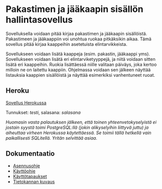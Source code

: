 # Pakastimen ja jääkaapin sisällön hallintasovellus
 Sovelluksella voidaan pitää kirjaa pakastimen ja jääkaapin sisällöistä. Pakastimeen ja jääkaappiin voi unohtua ruokaa pitkäksikin aikaa. Tämä sovellus pitää kirjaa kaappeihin asetetuista elintarvikkeista.

Sovellukseen voidaan lisätä kaappeja (esim. pakastin, jääkaappi yms). Sovellukseen voidaan lisätä eri elintarviketyyppejä, ja niitä voidaan sitten lisätä eri kaappeihin. Ruokia lisättäessä niille valitaan päiväys, joka kertoo milloin ne on laitettu kaappiin. Ohjelmassa voidaan sen jälkeen näyttää listauksia kaappien sisällöistä ja näyttää esimerkiksi vanhentuneet ruoat. 
## Heroku
[Sovellus Herokussa](https://pakastimenhallinta.herokuapp.com/)

Tunnukset: _testi_, salasana: _salasana_

_Huomasin vasta palautuksen jälkeen, että toinen yhteenvetokyselyistä ei jostain syystä toimi PostgreSQL:llä (jokin alikyselyihin liittyvä juttu) ja aiheuttaa virheen Herokussa käytettäessä. Se toimii tällä hetkellä vain paikallisesti SQLitellä. Yritän selvittää asiaa._

## Dokumentaatio

* [Asennusohje](documentation/asennusohje.md)
* [Käyttöohje](documentation/kayttoohje.md)
* [Käyttötapaukset](documentation/kayttotapaukset.md)
* [Tietokannan kuvaus](documentation/tietokanta.md)
